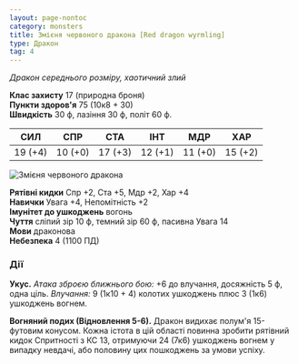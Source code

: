 ```yaml
---
layout: page-nontoc
category: monsters
title: Змієня червоного дракона [Red dragon wyrmling]
type: Дракон
tag: 4
---
```


_Дракон середнього розміру, хаотичний злий_

**Клас захисту** 17 (природна броня)    
**Пункти здоров'я** 75 (10к8 + 30)    
**Швидкість** 30 ф, лазіння 30 ф, політ 60 ф.

| СИЛ     | СПР     | СТА     | ІНТ     | МДР     | ХАР     |
| ------- | ------- | ------- | ------- | ------- | ------- |
| 19 (+4) | 10 (+0) | 17 (+3) | 12 (+1) | 11 (+0) | 15 (+2) |

![Змієня червоного дракона](https://www.dndbeyond.com/avatars/thumbnails/30782/412/1000/1000/638061961411525220.png)

**Рятівні кидки** Спр +2, Ста +5, Мдр +2, Хар +4    
**Навички** Увага +4, Непомітність +2    
**Імунітет до ушкоджень** вогонь    
**Чуття** сліпий зір 10 ф, темний зір 60 ф, пасивна Увага 14    
**Мови** драконова    
**Небезпека** 4 (1100 ПД)

### Дії
**Укус.** _Атака зброєю ближнього бою:_ +6 до влучання, досяжність 5 ф, одна ціль. _Влучання:_ 9 (1к10 + 4) колотих ушкоджень плюс 3 (1к6) ушкоджень вогнем.    

**Вогняний подих (Відновлення 5-6).** Дракон видихає полум'я 15-футовим конусом. Кожна істота в цій області повинна зробити рятівний кидок Спритності з КС 13, отримуючи 24 (7к6) ушкоджень вогнем у випадку невдачі, або половину цих пошкоджень за умови успіху.
